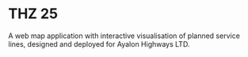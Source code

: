 # THZ 25

A web map application with interactive visualisation of planned service lines, designed and deployed for Ayalon Highways LTD.

